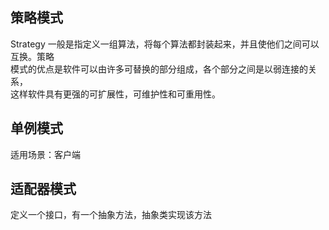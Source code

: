 ## 策略模式
Strategy
一般是指定义一组算法，将每个算法都封装起来，并且使他们之间可以互换。策略  
模式的优点是软件可以由许多可替换的部分组成，各个部分之间是以弱连接的关系，  
这样软件具有更强的可扩展性，可维护性和可重用性。

## 单例模式

适用场景：客户端

## 适配器模式

定义一个接口，有一个抽象方法，抽象类实现该方法
